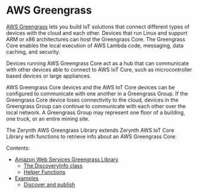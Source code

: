 # AWS Greengrass

[AWS Greengrass](https://aws.amazon.com/greengrass/) lets you build IoT solutions that connect different types of devices with the cloud and each other. Devices that run Linux and support ARM or x86 architectures can host the Greengrass Core. The Greengrass Core enables the local execution of AWS Lambda code, messaging, data caching, and security.

Devices running AWS Greengrass Core act as a hub that can communicate with other devices able to connect to AWS IoT Core, such as microcontroller based devices or large appliances.

AWS Greengrass Core devices and the AWS IoT Core devices can be configured to communicate with one another in a Greengrass Group. If the Greengrass Core device loses connectivity to the cloud, devices in the Greengrass Group can continue to communicate with each other over the local network. A Greengrass Group may represent one floor of a building, one truck, or an entire mining site.

The Zerynth AWS Greengrass Library extends Zerynth AWS IoT Core Library with functions to retrieve info about an AWS Greengrass Core:

Contents:


-   [Amazon Web Services Greengrass Library](/latest/reference/libs/aws/greengrass/docs/greengrass/)
    -   [The DiscoveryInfo class](/latest/reference/libs/aws/greengrass/docs/greengrass/#the-discoveryinfo-class)
    -   [Helper Functions](/latest/reference/libs/aws/greengrass/docs/greengrass/#helper-functions)
-   [Examples](/latest/reference/libs/aws/greengrass/docs/examples/)
     -   [Discover and publish](/latest/reference/libs/aws/greengrass/docs/examples/#discover-and-publish)
